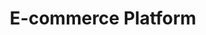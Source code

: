 ---
title: "E-commerce Platform"
description: "A full-stack e-commerce platform with features like user authentication, product management, and payment integration."
technologies:
  - "Next.js"
  - "TypeScript"
  - "Node.js"
  - "MongoDB"
  - "Stripe"
github: "https://github.com/mustafaenes0zturk/ecommerce-platform"
demo: "https://ecommerce-platform.vercel.app"
featured: true
--- 